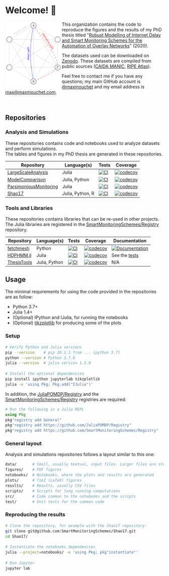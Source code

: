 # Welcome! :wave:

<img src="/images/overlay.png" align="left" width="180" alt="Overlay">

This organization contains the code to reproduce the figures and the results of my PhD thesis titled "[Robust Modelling of Internet Delay and Smart Monitoring Schemes for the Automation of Overlay Networks](https://tel.archives-ouvertes.fr/tel-03666771/document)" (2020).

The datasets used can be downloaded on [Zenodo](https://zenodo.org/record/7035667). These datasets are compiled from public sources ([CAIDA MANIC](https://www.caida.org/projects/manic/), [RIPE Atlas](https://atlas.ripe.net)).

Feel free to contact me if you have any questions; my main GitHub account is [@maxmouchet](https://github.com/maxmouchet) and my email address is max@maxmouchet.com.

<br/>

## Repositories

### Analysis and Simulations

These repositories contains code and notebooks used to analyze datasets and perform simulations.  
The tables and figures in my PhD thesis are generated in these repositories.

Repository | Language(s) | Tests | Coverage
-----------|-------------|-------|--------
[LargeScaleAnalysis](https://github.com/SmartMonitoringSchemes/LargeScaleAnalysis) | Julia | [![CI](https://img.shields.io/github/actions/workflow/status/SmartMonitoringSchemes/LargeScaleAnalysis/tests.yml?logo=github&label=tests)](https://github.com/SmartMonitoringSchemes/LargeScaleAnalysis/actions/workflows/tests.yml) | [![codecov](https://img.shields.io/codecov/c/github/SmartMonitoringSchemes/LargeScaleAnalysis?logo=codecov&logoColor=white)](https://app.codecov.io/gh/SmartMonitoringSchemes/LargeScaleAnalysis)
[ModelComparison](https://github.com/SmartMonitoringSchemes/ModelComparison) | Julia, Python | [![CI](https://img.shields.io/github/actions/workflow/status/SmartMonitoringSchemes/ModelComparison/tests.yml?logo=github&label=tests)](https://github.com/SmartMonitoringSchemes/ModelComparison/actions/workflows/tests.yml) | [![codecov](https://img.shields.io/codecov/c/github/SmartMonitoringSchemes/ModelComparison?logo=codecov&logoColor=white)](https://app.codecov.io/gh/SmartMonitoringSchemes/ModelComparison)
[ParsimoniousMonitoring](https://github.com/SmartMonitoringSchemes/ParsimoniousMonitoring) | Julia | [![CI](https://img.shields.io/github/actions/workflow/status/SmartMonitoringSchemes/ParsimoniousMonitoring/tests.yml?logo=github&label=tests)](https://github.com/SmartMonitoringSchemes/ParsimoniousMonitoring/actions/workflows/tests.yml) | [![codecov](https://img.shields.io/codecov/c/github/SmartMonitoringSchemes/ParsimoniousMonitoring?logo=codecov&logoColor=white)](https://app.codecov.io/gh/SmartMonitoringSchemes/ParsimoniousMonitoring)
[Shao17](https://github.com/SmartMonitoringSchemes/Shao17) | Julia, Python, R | [![CI](https://img.shields.io/github/actions/workflow/status/SmartMonitoringSchemes/Shao17/tests.yml?logo=github&label=tests)](https://github.com/SmartMonitoringSchemes/Shao17/actions/workflows/tests.yml) | [![codecov](https://img.shields.io/codecov/c/github/SmartMonitoringSchemes/Shao17?logo=codecov&logoColor=white)](https://app.codecov.io/gh/SmartMonitoringSchemes/Shao17)

### Tools and Libraries

These repositories contains libraries that can be re-used in other projects.  
The Julia libraries are registered in the [SmartMonitoringSchemes/Registry](https://github.com/SmartMonitoringSchemes/Registry) repository.

Repository | Language(s) | Tests | Coverage | Documentation
-----------|-------------|-------|----------|--------------
[fetchmesh](https://github.com/SmartMonitoringSchemes/fetchmesh) | Python | [![CI](https://img.shields.io/github/actions/workflow/status/SmartMonitoringSchemes/fetchmesh/tests.yml?logo=github&label=tests)](https://github.com/SmartMonitoringSchemes/fetchmesh/actions/workflows/tests.yml) | [![codecov](https://img.shields.io/codecov/c/github/SmartMonitoringSchemes/fetchmesh?logo=codecov&logoColor=white)](https://app.codecov.io/gh/SmartMonitoringSchemes/fetchmesh) | [![Documentation](https://img.shields.io/badge/documentation-pdf-blue.svg?logo=read-the-docs&logoColor=white)](https://github.com/SmartMonitoringSchemes/fetchmesh/raw/gh-pages/fetchmesh.pdf)
[HDPHMM.jl](https://github.com/SmartMonitoringSchemes/HDPHMM.jl) | Julia | [![CI](https://img.shields.io/github/actions/workflow/status/SmartMonitoringSchemes/HDPHMM.jl/tests.yml?logo=github&label=tests)](https://github.com/SmartMonitoringSchemes/HDPHMM.jl/actions/workflows/tests.yml) | [![codecov](https://img.shields.io/codecov/c/github/SmartMonitoringSchemes/HDPHMM.jl?logo=codecov&logoColor=white)](https://app.codecov.io/gh/SmartMonitoringSchemes/HDPHMM.jl) | See the [tests](https://github.com/SmartMonitoringSchemes/HDPHMM.jl/tree/master/test)
[ThesisTools](https://github.com/SmartMonitoringSchemes/ThesisTools) | Julia, Python | [![CI](https://img.shields.io/github/actions/workflow/status/SmartMonitoringSchemes/ThesisTools/tests.yml?logo=github&label=tests)](https://github.com/SmartMonitoringSchemes/ThesisTools/actions/workflows/tests.yml) | [![codecov](https://img.shields.io/codecov/c/github/SmartMonitoringSchemes/ThesisTools?logo=codecov&logoColor=white)](https://app.codecov.io/gh/SmartMonitoringSchemes/ThesisTools) | N/A

## Usage

The minimal requirements for using the code provided in the repositories are as follow:
- Python 3.7+
- Julia 1.4+
- (Optional) IPython and IJulia, for running the notebooks
- (Optional) [tikzplotlib](https://github.com/nschloe/tikzplotlib) for producing some of the plots

### Setup

```bash
# Verify Python and Julia versions
pip --version    # pip 20.1.1 from ... (python 3.7)
python --version # Python 3.7.6
julia --version  # julia version 1.5.0

# Install the optional dependencies
pip install ipython jupyterlab tikzplotlib
julia -e 'using Pkg; Pkg.add("IJulia")'
```

In addition, the [JuliaPOMDP/Registry](https://github.com/JuliaPOMDP/Registry) and the [SmartMonitoringSchemes/Registry](https://github.com/SmartMonitoringSchemes/Registry) registries are required:
```julia
# Run the following in a Julia REPL
using Pkg
pkg"registry add General"
pkg"registry add https://github.com/JuliaPOMDP/Registry"
pkg"registry add https://github.com/SmartMonitoringSchemes/Registry"
```

### General layout

Analysis and simulations repositories follows a layout similar to this one:
```bash
data/       # Small, usually textual, input files. Larger files are stored on backup1.enstb.org.
figures/    # PDF figures
notebooks/  # Notebooks, where the plots and results are generated
plots/      # TikZ (LaTeX) figures
results/    # Results, usually CSV files
scripts/    # Scripts for long running computations
src/        # Code common to the notebooks and the scripts
test/       # Unit tests for the common code
```

### Reproducing the results

```bash
# Clone the repository, for example with the Shao17 repository:
git clone git@github.com:SmartMonitoringSchemes/Shao17.git
cd Shao17/

# Instantiate the notebooks dependencies
julia --project=notebooks/ -e 'using Pkg; pkg"instantiate"'

# Run Jupyter
jupyter lab
```

